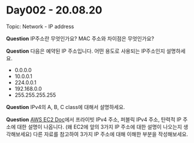 # Day002 - 20.08.20

Topic: Network - IP address


__Question__ IP주소란 무엇인가요? MAC 주소와 차이점은 무엇인가요?



__Question__ 다음은 예약된 IP 주소입니다. 어떤 용도로 사용되는 IP주소인지 설명하세요.

- 0.0.0.0
- 10.0.0.1
- 224.0.0.1
- 192.168.0.0
- 255.255.255.255



__Question__ IPv4의 A, B, C class에 대해서 설명하세요.



__Question__ [AWS EC2 Doc](https://docs.aws.amazon.com/ko_kr/AWSEC2/latest/UserGuide/using-instance-addressing.html#ip-addressing-eips)에서 프라이빗 IPv4 주소, 퍼블릭 IPv4 주소, 탄력적 IP 주소에 대한 설명이 나옵니다. (왜 EC2에 앞의 3가지 IP 주소에 대한 설명이 나오는지 생각해보세요) 다른 자료를 참고하여 3가지 IP 주소에 대해 이해한 부분을 작성해보세요.

